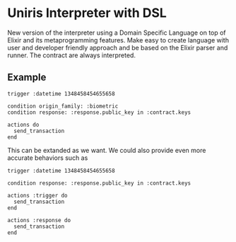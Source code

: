 # Uniris Interpreter with DSL

New version of the interpreter using a Domain Specific Language on top of Elixir and its metaprogramming features.
Make easy to create language with user and developer friendly approach and be based on the Elixir parser and runner.
The contract are always interpreted.

## Example

```
trigger :datetime 1348458454655658

condition origin_family: :biometric
condition response: :response.public_key in :contract.keys

actions do
  send_transaction 
end
```

This can be extanded as we want. 
We could also provide even more accurate behaviors such as

```
trigger :datetime 1348458454655658

condition response: :response.public_key in :contract.keys

actions :trigger do
  send_transaction
end

actions :response do
  send_transaction
end
```



